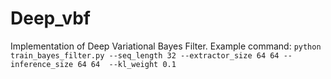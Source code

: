 # Deep_vbf
Implementation of Deep Variational Bayes Filter. 
Example command:
`python train_bayes_filter.py --seq_length 32 --extractor_size 64 64 --inference_size 64 64  --kl_weight 0.1`
